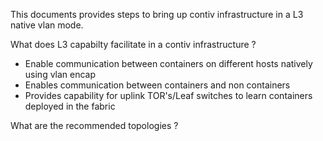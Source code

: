 This documents provides steps to bring up contiv infrastructure in a L3 native vlan mode. 

What does L3 capabilty facilitate in a contiv infrastructure ?

-  Enable communication between containers on different hosts natively using vlan encap 
-  Enables communication between containers and non containers 
- Provides capability for uplink TOR's/Leaf switches to learn containers deployed in the fabric


What are the recommended topologies ?





